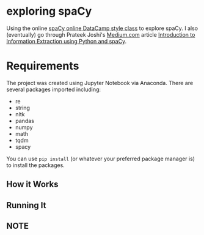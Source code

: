# exploring spaCy

Using the online [spaCy online DataCamp style class](https://course.spacy.io/) to explore spaCy. I also (eventually) go through Prateek Joshi's [Medium.com](https://medium.com) article [Introduction to Information Extraction using Python and spaCy](https://medium.com/analytics-vidhya/introduction-to-information-extraction-using-python-and-spacy-858f5d6416ca).

# Requirements

The project was created using Jupyter Notebook via Anaconda. There are several packages imported including:

* re 
* string 
* nltk 
* pandas
* numpy
* math 
* tqdm 
* spacy

You can use `pip install` (or whatever your preferred package manager is) to install the packages.

## How it Works



## Running It

## NOTE

